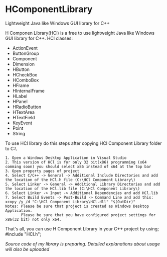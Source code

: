 # HComponentLibrary
Lightweight Java like Windows GUI library for C++

H Componen Library(HCl) is a free to use lightweight Java like Windows GUI library for C++.
HCl classes:
- ActionEvent
- ButtonGroup
- Component
- Dimension
- HButton
- HCheckBox
- HComboBox
- HFrame
- HInternalFrame
- HLabel
- HPanel
- HRadioButton
- HTextArea
- HTextField
- KeyEvent
- Point
- String

To use HCl library do this steps after copying HCl Component Library folder to C:\

	1. Open a Windows Desktop Application in Visual Studio
	2. This version of HCl is for only 32 bit(x86) programming (x64 comming soon) you should select x86 instead of x64 at the top bar
	3. Open property pages of project
	4. Select C/C++ -> General -> Additional Include Directories and add the location of the HCl.h file (C:\HCl Component Library\)
	5. Select Linker -> General -> Additional Library Directories and add the location of the HCl.lib file (C:\HCl Component Library\)
	6. Select Linker -> Input -> Additional Dependencies and add HCl.lib 
	7. Select Build Events -> Post-Build -> Command Line and add this:  xcopy /y /d "C:\HCl Component Library\HCl.dll" "$(OutDir)"
	Notes: Please be sure that project is created as Windows Desktop Application.
	       Please be sure that you have configured project settings for x86(32 bit) not only x64.

That's all, you can use H Component Library in your C++ project by using; #include "HCl.h";

*Source code of my library is preparing. 
Detailed explanations about usage will also be uploaded*
